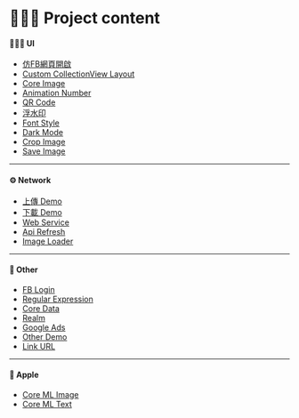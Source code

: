 # 👨🏻‍💻 Project content

#### 🧑🏻‍🎨 UI
- [仿FB網頁開啟]()
- [Custom CollectionView Layout]()
- [Core Image]()
- [Animation Number]()
- [QR Code]()
- [浮水印]()
- [Font Style]()
- [Dark Mode]()
- [Crop Image]()
- [Save Image]()

---

#### ⚙️ Network
- [上傳 Demo]()
- [下載 Demo]()
- [Web Service]()
- [Api Refresh]()
- [Image Loader]()

---

#### 💭 Other
- [FB Login]()
- [Regular Expression]()
- [Core Data]()
- [Realm]()
- [Google Ads]()
- [Other Demo]()
- [Link URL]()

---

#### 🍎 Apple
- [Core ML Image]()
- [Core ML Text]()
